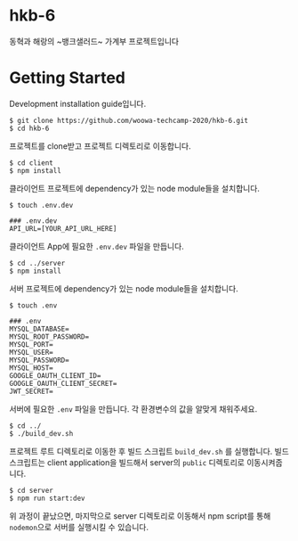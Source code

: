 # hkb-6
동혁과 해랑의 ~뱅크샐러드~ 가계부 프로젝트입니다 

# Getting Started

Development installation guide입니다.

```
$ git clone https://github.com/woowa-techcamp-2020/hkb-6.git
$ cd hkb-6
```

프로젝트를 clone받고 프로젝트 디렉토리로 이동합니다.

```
$ cd client
$ npm install
```

클라이언트 프로젝트에 dependency가 있는 node module들을 설치합니다.

```
$ touch .env.dev

### .env.dev
API_URL=[YOUR_API_URL_HERE]
```

클라이언트 App에 필요한 `.env.dev` 파일을 만듭니다.

```
$ cd ../server
$ npm install
```

서버 프로젝트에 dependency가 있는 node module들을 설치합니다.

```
$ touch .env

### .env
MYSQL_DATABASE=
MYSQL_ROOT_PASSWORD=
MYSQL_PORT=
MYSQL_USER=
MYSQL_PASSWORD=
MYSQL_HOST=
GOOGLE_OAUTH_CLIENT_ID=
GOOGLE_OAUTH_CLIENT_SECRET=
JWT_SECRET=
```

서버에 필요한 `.env` 파일을 만듭니다. 각 환경변수의 값을 알맞게 채워주세요.

```
$ cd ../
$ ./build_dev.sh
```

프로젝트 루트 디렉토리로 이동한 후 빌드 스크립트 `build_dev.sh` 를 실행합니다.
빌드 스크립트는 client application을 빌드해서 server의 `public` 디렉토리로 이동시켜줍니다.

```
$ cd server
$ npm run start:dev
```

위 과정이 끝났으면, 마지막으로 server 디렉토리로 이동해서 npm script를 통해 `nodemon`으로 서버를 실행시킬 수 있습니다.